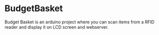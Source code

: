 # BudgetBasket
Budget Basket is an arduino project where you can scan items from a RFID reader and display it on LCD screen and webserver.
